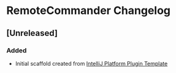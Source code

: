 <!-- Keep a Changelog guide -> https://keepachangelog.com -->

# RemoteCommander Changelog

## [Unreleased]
### Added
- Initial scaffold created from [IntelliJ Platform Plugin Template](https://github.com/JetBrains/intellij-platform-plugin-template)
